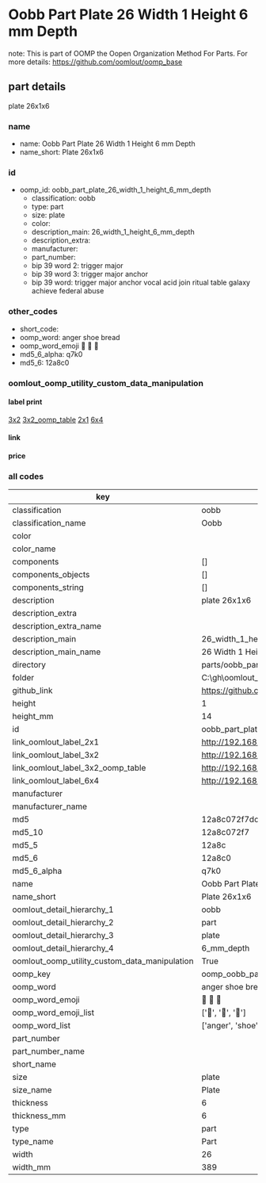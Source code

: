 # Oobb Part Plate 26 Width 1 Height 6 mm Depth  

note: This is part of OOMP the Oopen Organization Method For Parts. For more details: https://github.com/oomlout/oomp_base

##  part details
  



plate 26x1x6



### name
* name: Oobb Part Plate 26 Width 1 Height 6 mm Depth
* name_short: Plate 26x1x6 
### id
* oomp_id: oobb_part_plate_26_width_1_height_6_mm_depth
  * classification: oobb
  * type: part
  * size: plate
  * color: 
  * description_main: 26_width_1_height_6_mm_depth
  * description_extra: 
  * manufacturer: 
  * part_number: 
  * bip 39 word 2: trigger major
  * bip 39 word 3: trigger major anchor
  * bip 39 word: trigger major anchor vocal acid join ritual table galaxy achieve federal abuse

### other_codes
* short_code: 
* oomp_word: anger shoe bread
* oomp_word_emoji :anger: :shoe: :bread:
* md5_6_alpha: q7k0
* md5_6: 12a8c0






### oomlout_oomp_utility_custom_data_manipulation
#### label print
[3x2](http://192.168.1.245:1112/?label=oomp%20q7k0)
[3x2_oomp_table](http://192.168.1.108:1112/?label=oomp%20q7k0)
[2x1](http://192.168.1.242:1112/?label=oomp%20q7k0)
[6x4](http://192.168.1.55:1112/?label=oomp%20q7k0)    

#### link

                              

#### price







### all codes 
| key | value |  
| --- | --- |  
| classification | oobb |  
| classification_name | Oobb |  
| color |  |  
| color_name |  |  
| components | [] |  
| components_objects | [] |  
| components_string | [] |  
| description | plate 26x1x6 |  
| description_extra |  |  
| description_extra_name |  |  
| description_main | 26_width_1_height_6_mm_depth |  
| description_main_name | 26 Width 1 Height 6 mm Depth |  
| directory | parts/oobb_part_plate_26_width_1_height_6_mm_depth |  
| folder | C:\gh\oomlout_oobb_version_4_generated_parts\things\oobb_part_plate_26_width_1_height_6_mm_depth |  
| github_link | https://github.com/oomlout/oomlout_oomp_part_src/tree/main/parts/oobb_part_plate_26_width_1_height_6_mm_depth |  
| height | 1 |  
| height_mm | 14 |  
| id | oobb_part_plate_26_width_1_height_6_mm_depth |  
| link_oomlout_label_2x1 | http://192.168.1.242:1112/?label=oomp%20q7k0 |  
| link_oomlout_label_3x2 | http://192.168.1.245:1112/?label=oomp%20q7k0 |  
| link_oomlout_label_3x2_oomp_table | http://192.168.1.108:1112/?label=oomp%20q7k0 |  
| link_oomlout_label_6x4 | http://192.168.1.55:1112/?label=oomp%20q7k0 |  
| manufacturer |  |  
| manufacturer_name |  |  
| md5 | 12a8c072f7dcf751e080ff5410e19f44 |  
| md5_10 | 12a8c072f7 |  
| md5_5 | 12a8c |  
| md5_6 | 12a8c0 |  
| md5_6_alpha | q7k0 |  
| name | Oobb Part Plate 26 Width 1 Height 6 mm Depth |  
| name_short | Plate 26x1x6  |  
| oomlout_detail_hierarchy_1 | oobb |  
| oomlout_detail_hierarchy_2 | part |  
| oomlout_detail_hierarchy_3 | plate |  
| oomlout_detail_hierarchy_4 | 6_mm_depth |  
| oomlout_oomp_utility_custom_data_manipulation | True |  
| oomp_key | oomp_oobb_part_plate_26_width_1_height_6_mm_depth |  
| oomp_word | anger shoe bread |  
| oomp_word_emoji | :anger: :shoe: :bread: |  
| oomp_word_emoji_list | [':anger:', ':shoe:', ':bread:'] |  
| oomp_word_list | ['anger', 'shoe', 'bread'] |  
| part_number |  |  
| part_number_name |  |  
| short_name |  |  
| size | plate |  
| size_name | Plate |  
| thickness | 6 |  
| thickness_mm | 6 |  
| type | part |  
| type_name | Part |  
| width | 26 |  
| width_mm | 389 |  
